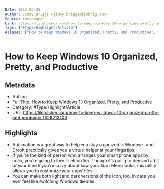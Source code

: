 ```yaml
---
Date: 2022-06-25
Author: Jimmy Briggs <jimmy.briggs@jimbrig.com>
Source: instapaper
Link: https://lifehacker.com/how-to-keep-windows-10-organized-pretty-and-productiv-1825213309
Tags: ["#Type/Highlight/Article"]
Aliases: ["How to Keep Windows 10 Organized, Pretty, and Productive", "How to Keep Windows 10 Organized, Pretty, and Productive"]
---
```

# How to Keep Windows 10 Organized, Pretty, and Productive

## Metadata
- Author: 
- Full Title: How to Keep Windows 10 Organized, Pretty, and Productive
- Category: #Type/Highlight/Article
- URL: https://lifehacker.com/how-to-keep-windows-10-organized-pretty-and-productiv-1825213309

## Highlights
- Automation is a great way to help you stay organized in Windows, and DropIt practically gives you a virtual helper at your fingertips.
- If you’re the kind of person who arranges your smartphone apps by color, you’re going to love TileIconifier. Though it’s going to demand a bit of your time if you’re crazy about how your Start Menu looks, this utility allows you to customize your apps’ tiles.
- You can make both light and dark versions of the icon, too, in case you ever feel like switching Windows themes.
